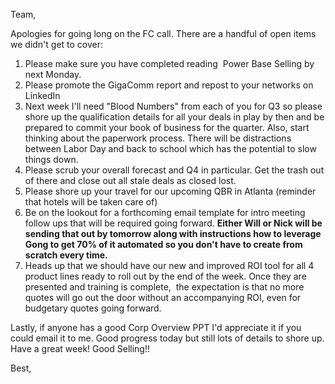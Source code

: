 Team,

Apologies for going long on the FC call. There are a handful of open items we didn't get to cover:

1. Please make sure you have completed reading  Power Base Selling by next Monday.
2. Please promote the GigaComm report and repost to your networks on LinkedIn
3. Next week I'll need "Blood Numbers" from each of you for Q3 so please shore up the qualification details for all your deals in play by then and be prepared to commit your book of business for the quarter. Also, start thinking about the paperwork process. There will be distractions between Labor Day and back to school which has the potential to slow things down. 
4. Please scrub your overall forecast and Q4 in particular. Get the trash out of there and close out all stale deals as closed lost. 
5. Please shore up your travel for our upcoming QBR in Atlanta (reminder that hotels will be taken care of)
6. Be on the lookout for a forthcoming email template for intro meeting follow ups that will be required going forward. **Either Will or Nick will be sending that out by tomorrow along with instructions how to leverage Gong to get 70% of it automated so you don't have to create from scratch every time.**
7. Heads up that we should have our new and improved ROI tool for all 4 product lines ready to roll out by the end of the week. Once they are presented and training is complete,  the expectation is that no more quotes will go out the door without an accompanying ROI, even for budgetary quotes going forward. 

Lastly, if anyone has a good Corp Overview PPT I'd appreciate it if you could email it to me. Good progress today but still lots of details to shore up. Have a great week! Good Selling!!

Best,